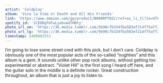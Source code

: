 ```yaml
---
artist: 'Coldplay'
album: 'Viva la Vida or Death and All His Friends'
link: 'https://www.amazon.com/gp/product/B000RPTQ1C/ref=as_li_tl?ie=UTF8&amp;camp=1789&amp;creative=390957&amp;creativeASIN=B000RPTQ1C&amp;linkCode=as2&amp;tag=besalbintheun-20&amp;linkId=M2S5DUMV2LDFBMAJ'
spotify_id: '1CEODgTmTwLyabvwd7HBty'
photo_url_sm: 'https://36.media.tumblr.com/9b98cfb334fba583ef214f75a7f2b51e/tumblr_n5iwszzqXG1rsqbe7o1_100.jpg'
photo_url_lg: 'https://36.media.tumblr.com/9b98cfb334fba583ef214f75a7f2b51e/tumblr_n5iwszzqXG1rsqbe7o1_400.jpg'
timestamp: 1400002553
---
```

I’m going to lose some street cred with this pick, but I don’t care. Coldplay is obviously one of the most popular acts of the so-called “oughties” and this album is a gem. It sounds unlike other pop rock albums, without getting too experimental or abstract. ”Violet Hill” is the first song I heard off here, and the guitar solo in the middle is a definite rocker. Great construction throughout, an album that is just a joy to listen to.